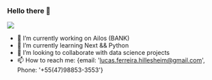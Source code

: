 ### Hello there 👋 
<span>
<img src="https://emojis.slackmojis.com/emojis/images/1482947228/1532/lightsaber.png?1482947228"/>
<span/>

- 🔭 I’m currently working on Ailos (BANK)
- 🌱 I’m currently learning Next && Python
- 👯 I’m looking to collaborate with data science projects
- 📫 How to reach me: {email: 'lucas.ferreira.hillesheim@gmail.com', Phone: '+55(47)98853-3553'}


